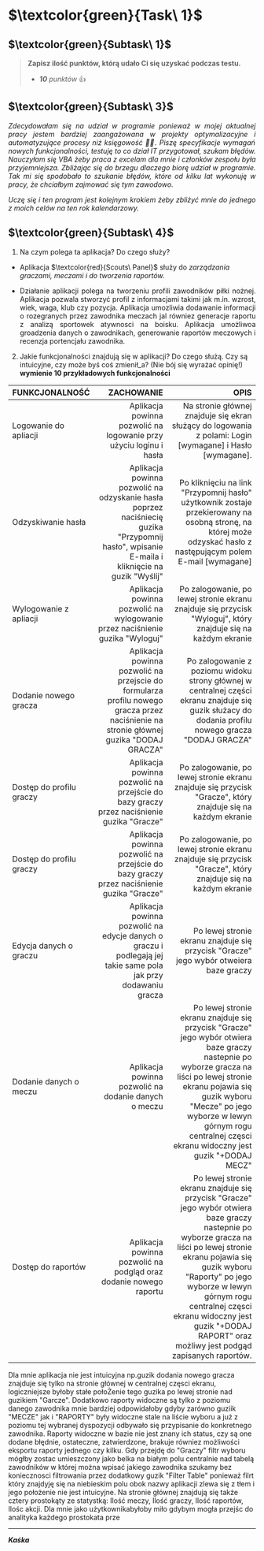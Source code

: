 # $\textcolor{green}{Task\ 1}$

## $\textcolor{green}{Subtask\ 1}$
> __Zapisz ilość punktów, którą udało Ci się uzyskać podczas testu.__
> * _**10** punktów_ :+1:
  
## $\textcolor{green}{Subtask\ 3}$

_<p align="justify">Zdecydowałam się na udział w programie ponieważ w mojej aktualnej pracy jestem bardziej zaangażowana w projekty optymalizacyjne i automatyzujące procesy niż księgowość :woman_office_worker:. Piszę specyfikacje wymagań nowych funkcjonalności, testuję to co dział IT przygotował, szukam błędów. Nauczyłam się VBA żeby praca z excelam dla mnie i członków zespołu była przyjemniejsza. Zbliżając się do brzegu dlaczego biorę udział w programie. Tak mi się spodobało to szukanie błędów, które od kilku lat wykonuję w pracy, że chciałbym zajmować się tym zawodowo.</p>_

_<p align="justify">Uczę się i ten program jest kolejnym krokiem żeby zbliżyć mnie do jednego z moich celów na ten rok kalendarzowy.</p>_
  
  
## $\textcolor{green}{Subtask\ 4}$

1. Na czym polega ta aplikacja? Do czego służy?
  * Aplikacja $\textcolor{red}{Scouts\ Panel}$ służy do _zarządzania graczami, meczami i do tworzenia raportów._
  * <p align="justify">Działanie aplikacji polega na tworzeniu profili zawodników piłki nożnej. Aplikacja pozwala stworzyć profil z informacjami takimi jak m.in. wzrost, wiek, waga, klub czy pozycja. Aplikacja umozliwia dodawanie informacji o rozegranych przez zawodnika meczach jal równiez generacje raportu z analizą sportowek atywnosci na boisku. Aplikacja umożliwoa groadzenia danych o zawodnikach, generowanie raportów meczowych i recenzja portencjału zawodnika.</P>
  
2. Jakie funkcjonalności znajdują się w aplikacji? Do czego służą. Czy są intuicyjne, czy może byś coś zmienił_a? (Nie bój się wyrażać opinię!)
__wymienie 10 przykładowych funkcjonalności__

| FUNKCJONALNOŚĆ | ZACHOWANIE  |OPIS|
|----------------|------------:|------------:|
| Logowanie do apliacji          | Aplikacja powinna pozwolić na logowanie przy użyciu  loginu i hasła       |Na stronie głównej znajduje się ekran służący do logowania z polami: Login [wymagane] i Hasło [wymagane].|
| Odzyskiwanie hasła          |Aplikacja powinna pozwolić na odzyskanie hasła poprzez naciśniecię guzika "Przypomnij hasło", wpisanie E-maila i kliknięcie na guzik "Wyślij"         |Po kliknięciu na link "Przypomnij hasło" użytkownik zostaje przekierowany na osobną stronę, na której może odzyskać hasło z następującym polem E-mail [wymagane] |
|Wylogowanie z apliacji     | Aplikacja powinna pozwolić na wylogowanie przez naciśnienie guzika "Wyloguj"    |Po zalogowanie, po lewej stronie ekranu znajduje się przycisk "Wyloguj", który znajduje się na każdym ekranie|
|Dodanie nowego gracza    | Aplikacja powinna pozwolić na przejscie do formularza profilu nowego gracza przez naciśnienie na stronie głównej guzika "DODAJ GRACZA"    |Po zalogowanie z poziomu widoku strony głównej w centralnej części ekranu znajduje się guzik służacy do dodania profilu nowego gracza "DODAJ GRACZA"|
|Dostęp do profilu graczy    | Aplikacja powinna pozwolić na przejście do bazy graczy przez naciśnienie guzika "Gracze"    |Po zalogowanie, po lewej stronie ekranu znajduje się przycisk "Gracze", który znajduje się na każdym ekranie|
|Dostęp do profilu graczy    | Aplikacja powinna pozwolić na przejście do bazy graczy przez naciśnienie guzika "Gracze"    |Po zalogowanie, po lewej stronie ekranu znajduje się przycisk "Gracze", który znajduje się na każdym ekranie|
|Edycja danych o graczu  | Aplikacja powinna pozwolić na edycje danych o graczu i podlegają jej takie same pola jak przy dodawaniu gracza  |  Po lewej stronie ekranu znajduje się przycisk "Gracze" jego wybór otweiera baze graczy|
|Dodanie danych o meczu | Aplikacja powinna pozwolić na dodanie danych o meczu  |  Po lewej stronie ekranu znajduje się przycisk "Gracze" jego wybór otwiera baze graczy nastepnie po wyborze gracza na liści po lewej stronie ekranu pojawia się guzik wyboru "Mecze" po jego wyborze w lewyn górnym rogu centralnej częsci ekranu widoczny jest guzik "+DODAJ MECZ" |
|Dostęp do raportów | Aplikacja powinna pozwolić na podgląd oraz dodanie nowego raportu  |  Po lewej stronie ekranu znajduje się przycisk "Gracze" jego wybór otwiera baze graczy nastepnie po wyborze gracza na liści po lewej stronie ekranu pojawia się guzik wyboru "Raporty" po jego wyborze w lewyn górnym rogu centralnej częsci ekranu widoczny jest guzik "+DODAJ RAPORT" oraz możliwy jest podgąd zapisanych raportów. |

Dla mnie aplikacja nie jest intuicyjna np.guzik dodania nowego gracza znajduje się tylko na stronie głównej w centralnej częsci ekranu, logiczniejsze byłoby stałe połoŻenie tego guzika po lewej stronie nad guzikiem "Garcze". Dodatkowo raporty widoczne są tylko z poziomu danego zawodnika mnie bardziej odpowidałoby gdyby zarówno guziik "MECZE" jak i "RAPORTY" były widoczne stale na liście wyboru a już z poziomu tej wybranej dyspozycji odbywało się przypisanie do konkretnego zawodnika. Raporty widoczne w bazie nie jest znany ich status, czy są one dodane błędnie, ostateczne, zatwierdzone, brakuje równiez możliwości eksportu raporty jednego czy kilku. Gdy przejdę do "Graczy" filtr wyboru mógłby zostac umieszczony jako belka na białym polu centralnie nad tabelą zawodników w której można wpisać jakiego zawodnika szukamy bez koniecznosci filtrowania przez dodatkowy guzik "Filter Table" ponieważ filrt który znajdyję się na niebieskim polu obok nazwy aplikacji zlewa się z tłem i jego położenie nie jest intuicyjne. Na stronie głównej znajdują się także cztery prostokąty ze statystką: Ilość meczy, Ilość graczy, Ilość raportów, Ilośc akcji. Dla mnie jako użytkownikabyłoby miło gdybym mogła przejśc do analityka każdego prostokata prze




***
***Kaśka***
